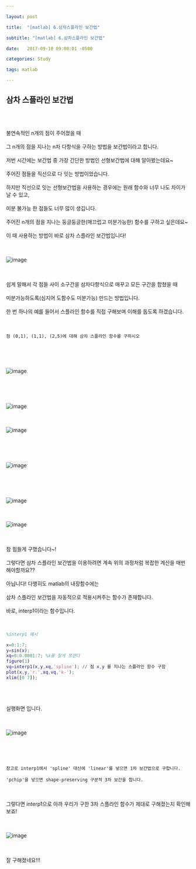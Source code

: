 ```yaml
---

layout: post

title:  "[matlab] 6.삼차스플라인 보간법"

subtitle: "[matlab] 6.삼차스플라인 보간법"

date:   2017-09-10 09:00:01 -0500

categories: Study

tags: matlab

---
```


## 삼차 스플라인 보간법

<br>
<br>

불연속적인 n개의 점이 주어졌을 때
<br>
<br>
그 n개의 점을 지나는 n차 다항식을 구하는 방법을 보간법이라고 합니다.
<br>
<br>
저번 시간에는 보간법 중 가장 간단한 방법인 선형보간법에 대해 알아봤는데요~
<br>
<br>
주어진 점들을 직선으로 다 잇는 방법이었습니다.
<br>
<br>
하지만 직선으로 잇는 선형보간법을 사용하는 경우에는 원래 함수와 너무 나도 차이가 날 수 있고, 
<br>
<br>
미분 불가능 한 점들도 너무 많이 생깁니다.
<br>
<br>
주어진 n개의 점을 지나는 둥글둥글한(매끄럽고 미분가능한) 함수를 구하고 싶은데요~
<br>
<br>
이 때 사용하는 방법이 바로 삼차 스플라인 보간법입니다!
<br>
<br>
<br>

![image](/image/matlab_img/matlab_24.png)

<br>
<br>
쉽게 말해서 각 점들 사이 소구간을 삼차다항식으로 매꾸고 모든 구간을 합쳤을 때
<br>
<br> 
미분가능하도록(심지어 도함수도 미분가능) 만드는 방법입니다.
<br>
<br>
한 번 하나의 예를 들어서 스플라인 함수를 직접 구해보며 이해를 돕도록 하겠습니다.
<br>
<br>
<br>

```
점 (0,1), (1,1), (2,5)에 대해 삼차 스플라인 함수를 구하시오
```

<br>
<br>
<br>

![image](/image/matlab_img/matlab_25.png)

<br>
<br>
<br>

![image](/image/matlab_img/matlab_26.png)
<br>
<br>
<br>

![image](/image/matlab_img/matlab_27.png)

<br>
<br>
<br>

![image](/image/matlab_img/matlab_28.png)

<br>
<br>
<br>

![image](/image/matlab_img/matlab_29.png)
<br>
<br>
<br>

![image](/image/matlab_img/matlab_30.png)

<br>
<br>
참 힘들게 구했습니다~!
<br>
<br>
그렇다면 삼차 스플라인 보간법을 이용하려면 계속 위의 과정처럼 복잡한 계산을 매번 해야할까요??
<br>
<br>
아닙니다! 다행히도 matlab의 내장함수에는 
<br>
<br>
삼차 스플라인 보간법을 자동적으로 적용시켜주는 함수가 존재합니다.
<br>
<br>
바로, interp1이라는 함수입니다.
<br>
<br>
<br>

```matlab
%interp1 예시

x=0:1:7;
y=sin(x);
xq=0:0.0001:7; %x를 잘게 쪼갠다
figure(1)
vq=interp1(x,y,xq,'spline'); // 점 x,y 를 지나는 스플라인 함수 구함
plot(x,y,'r.',xq,vq,'k-');
xlim([0 7]);
```

<br>
<br>
<br>
실행화면 입니다.
<br>
<br>
<br>

![image](/image/matlab_img/matlab_31.png)

<br>
<br>
<br>

```
참고로 interp1에서 'spline' 대신에 'linear'를 넣으면 1차 보간법으로 구합니다.

'pchip'을 넣으면 shape-preserving 구분적 3차 보간을 합니다.
```

<br>
<br>
그렇다면 interp1으로 아까 우리가 구한 3차 스플라인 함수가 제대로 구해졌는지 확인해보죠!
<br>
<br>
<br>

![image](/image/matlab_img/matlab_32.png)

<br>
<br>
잘 구해졌네요!!! 


